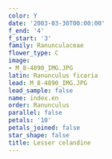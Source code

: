 ```yaml
---
color: Y
date: '2003-03-30T00:00:00'
f_end: '4'
f_start: '3'
family: Ranunculaceae
flower_type: C
image:
- M_8-4890_IMG.JPG
latin: Ranunculus ficaria
lead: M_8-4890_IMG.JPG
lead_sample: false
name: index.en
order: Ranunculus
parallel: false
petals: '10'
petals_joined: false
star_shape: false
title: Lesser celandine
---
```

